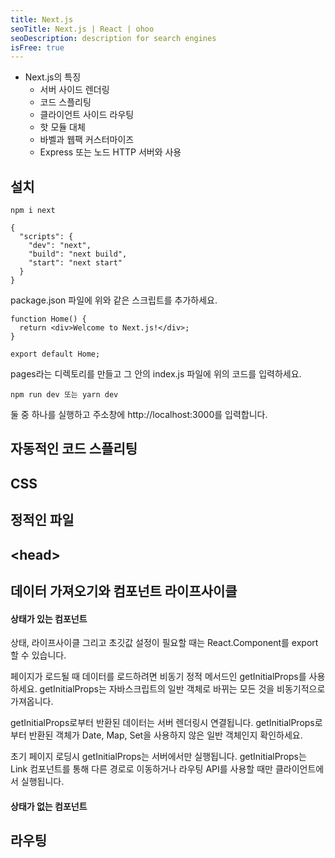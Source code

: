 ```yaml
---
title: Next.js
seoTitle: Next.js | React | ohoo
seoDescription: description for search engines
isFree: true
---
```



* Next.js의 특징
  * 서버 사이드 렌더링
  * 코드 스플리팅
  * 클라이언트 사이드 라우팅
  * 핫 모듈 대체
  * 바벨과 웹팩 커스터마이즈
  * Express 또는 노드 HTTP 서버와 사용


## 설치
```
npm i next
```

```
{
  "scripts": {
    "dev": "next",
    "build": "next build",
    "start": "next start"
  }
}
```

package.json 파일에 위와 같은 스크립트를 추가하세요.

```
function Home() {
  return <div>Welcome to Next.js!</div>;
}

export default Home;
```

pages라는 디렉토리를 만들고 그 안의 index.js 파일에 위의 코드를 입력하세요.

```
npm run dev 또는 yarn dev
```

둘 중 하나를 실행하고 주소창에 http://localhost:3000를 입력합니다.

## 자동적인 코드 스플리팅
## CSS
## 정적인 파일
## \<head\>
## 데이터 가져오기와 컴포넌트 라이프사이클
#### 상태가 있는 컴포넌트
상태, 라이프사이클 그리고 초깃값 설정이 필요할 때는 React.Component를 export할 수 있습니다.  

페이지가 로드될 때 데이터를 로드하려면 비동기 정적 메서드인 getInitialProps를 사용하세요. getInitialProps는 자바스크립트의 일반 객체로 바뀌는 모든 것을 비동기적으로 가져옵니다. 

getInitialProps로부터 반환된 데이터는 서버 렌더링시 연결됩니다. getInitialProps로부터 반환된 객체가 Date, Map, Set을 사용하지 않은 일반 객체인지 확인하세요.

초기 페이지 로딩시 getInitialProps는 서버에서만 실행됩니다. getInitialProps는 Link 컴포넌트를 통해 다른 경로로 이동하거나 라우팅 API를 사용할 때만 클라이언트에서 실행됩니다.

#### 상태가 없는 컴포넌트
  
## 라우팅
